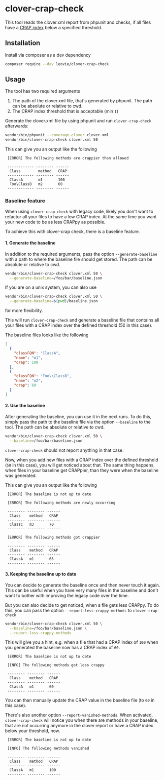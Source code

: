 # clover-crap-check

This tool reads the clover.xml report from phpunit and checks, if all
files have a [CRAP index](https://blog.ndepend.com/crap-metric-thing-tells-risk-code/)
below a specified threshold.

## Installation
Install via composer as a dev dependency
```bash
composer require --dev leovie/clover-crap-check
```

## Usage
The tool has two required arguments
1. The path of the clover.xml file, that's generated by phpunit.
    The path can be absolute or relative to cwd.
2. The CRAP index threshold that is acceptable (min `1`)

Generate the clover.xml file by using phpunit and run `clover-crap-check` afterwards:
```bash
vendor/bin/phpunit --coverage-clover clover.xml
vendor/bin/clover-crap-check clover.xml 50
```

This can give you an output like the following
```
 [ERROR] The following methods are crappier than allowed

 ------------ -------- ------
  Class        method   CRAP
 ------------ -------- ------
  ClassA       m1       100    
  Foo\ClassB   m2       60     
 ------------ -------- ------ 
```

### Baseline feature
When using `clover-crap-check` with legacy code, likely you don't want
to refactor all your files to have a low CRAP index. At the same time
you want your new code to be as less CRAPpy as possible.

To achieve this with clover-crap check, there is a baseline feature.

#### 1. Generate the baseline
In addition to the required arguments, pass the option `--generate-baseline`
with a path to where the baseline file should get stored. 
The path can be absolute or relative to cwd.
```bash
vendor/bin/clover-crap-check clover.xml 50 \
  --generate-baseline=/foo/bar/baseline.json
```

If you are on a unix system, you can also use
```bash
vendor/bin/clover-crap-check clover.xml 50 \
  --generate-baseline=$(pwd)/baseline.json
```
for more flexibility.

This will run `clover-crap-check` and generate a baseline file that
contains all your files with a CRAP index over the defined threshold
(50 in this case).

The baseline files looks like the following
````json
[
  {
    "classFQN": "ClassA",
    "name": "m1",
    "crap": 100
  },
  {
    "classFQN": "Foo\\ClassB",
    "name": "m2",
    "crap": 60
  }
]
````

#### 2. Use the baseline
After generating the baseline, you can use it in the next runs.
To do this, simply pass the path to the baseline file
via the option `--baseline` to the tool.
The path can be absolute or relative to cwd.
```bash
vendor/bin/clover-crap-check clover.xml 50 \
  --baseline=/foo/bar/baseline.json
```

`clover-crap-check` should not report anything in that case.

Now, when you add new files with a CRAP index over the defined threshold
(`50` in this case), you will get noticed about that. The same thing
happens, when files in your baseline get CRAPpier, than they were
when the baseline was generated.

This can give you an output like the following
```      
 [ERROR] The baseline is not up to date

 [ERROR] The following methods are newly occurring

 -------- -------- ------ 
  Class    method   CRAP  
 -------- -------- ------ 
  ClassC   m3       70     
 -------- -------- ------ 

 [ERROR] The following methods got crappier

 -------- -------- ------ 
  Class    method   CRAP  
 -------- -------- ------ 
  ClassA   m1       65    
 -------- -------- ------ 
```

#### 3. Keeping the baseline up to date
You can decide to generate the baseline once and then never touch
it again. This can be useful when you have very many files in the
baseline and don't want to bother with improving the legacy code
over the time.

But you can also decide to get noticed, when a file gets less
CRAPpy. To do this, you can pass the option `--report-less-crappy-methods`
to `clover-crap-check`

```bash
vendor/bin/clover-crap-check clover.xml 50 \
  --baseline=/foo/bar/baseline.json \
  --report-less-crappy-methods
```

This will give you a hint, e.g. when a file that had a CRAP index
of `100` when you generated the baseline now has a CRAP index of `60`.

```
 [ERROR] The baseline is not up to date

 [INFO] The following methods got less crappy

 -------- -------- ------ 
  Class    method   CRAP  
 -------- -------- ------ 
  ClassA   m1       60     
 -------- -------- ------ 
```

You can than manually update the CRAP value in the baseline file
(to `60` in this case).

There's also another option `--report-vanished-methods`. When activated,
`clover-crap-check` will notice you when there are methods in your
baseline, that are not occurring anymore in the clover report or have
a CRAP index below your threshold, now.

```
 [ERROR] The baseline is not up to date

 [INFO] The following methods vanished

 -------- -------- ------ 
  Class    method   CRAP  
 -------- -------- ------ 
  ClassA   m1       100    
 -------- -------- ------ 
```
